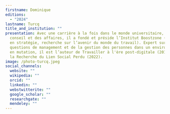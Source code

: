```yaml
---
firstname: Dominique
editions:
  - "2024"
lastname: Turcq
title_and_institution: ""
presentation: Avec une carrière à la fois dans le monde universitaire, du
  conseil et des affaires, il a fondé et préside l’Institut Boostzone (conseil
  en stratégie, recherche sur l’avenir du monde du travail). Expert sur les
  questions de management et de la gestion des personnes dans un environnement
  en mutation, il est l’auteur de Travailler à l'ère post-digitale (2019) et A
  la Recherche du Lien Social Perdu (2022).
image: /photo-turcq.jpeg
social_channels:
  website: ""
  wikipedia: ""
  orcid: ""
  linkedin: ""
  webstwitterite: ""
  google_scholar: ""
  researchgate: ""
  mendeley: ""
---
```

